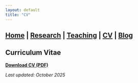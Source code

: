 ```yaml
---
layout: default
title: "CV"
---
```

## [Home](./index.md) | [Research](./research.md) | [Teaching](./teaching.md) | [CV](./cv.md) | [Blog](./misc.md)


## Curriculum Vitae

**[Download CV (PDF)](files/Khanalizadeh_Zahra_CV.pdf)**

*Last updated: October 2025*
